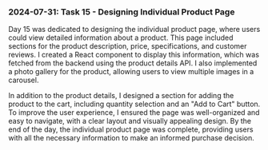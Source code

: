 ### 2024-07-31: Task 15 - Designing Individual Product Page

Day 15 was dedicated to designing the individual product page, where users could view detailed information about a product. This page included sections for the product description, price, specifications, and customer reviews. I created a React component to display this information, which was fetched from the backend using the product details API. I also implemented a photo gallery for the product, allowing users to view multiple images in a carousel.

In addition to the product details, I designed a section for adding the product to the cart, including quantity selection and an "Add to Cart" button. To improve the user experience, I ensured the page was well-organized and easy to navigate, with a clear layout and visually appealing design. By the end of the day, the individual product page was complete, providing users with all the necessary information to make an informed purchase decision.